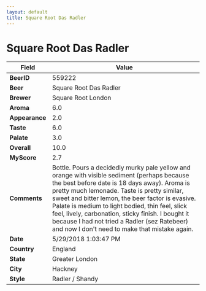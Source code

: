 ```yaml
---
layout: default
title: Square Root Das Radler
---
```


# Square Root Das Radler

| Field         | Value     |
|---------------|-----------|
| **BeerID** | 559222 |
| **Beer** | Square Root Das Radler |
| **Brewer** | Square Root London |
| **Aroma** | 6.0 |
| **Appearance** | 2.0 |
| **Taste** | 6.0 |
| **Palate** | 3.0 |
| **Overall** | 10.0 |
| **MyScore** | 2.7 |
| **Comments** | Bottle. Pours a decidedly murky pale yellow and orange with visible sediment &#40;perhaps because the best before date is 18 days away&#41;. Aroma is pretty much lemonade. Taste is pretty similar, sweet and bitter lemon, the beer factor is evasive. Palate is medium to light bodied, thin feel, slick feel, lively, carbonation, sticky finish. I bought it because I had not tried a Radler &#40;sez Ratebeer&#41; and now I don&#39;t need to make that mistake again. |
| **Date** | 5/29/2018 1:03:47 PM |
| **Country** | England |
| **State** | Greater London |
| **City** | Hackney |
| **Style** | Radler / Shandy |
